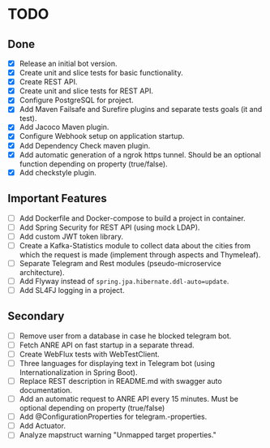 # TODO

## Done

- [X] Release an initial bot version.
- [X] Create unit and slice tests for basic functionality.
- [X] Create REST API.
- [X] Create unit and slice tests for REST API.
- [X] Configure PostgreSQL for project.
- [X] Add Maven Failsafe and Surefire plugins and separate tests goals (it and test).
- [X] Add Jacoco Maven plugin.
- [X] Configure Webhook setup on application startup.
- [X] Add Dependency Check maven plugin.
- [X] Add automatic generation of a ngrok https tunnel. Should be an optional function depending on property (true/false).
- [X] Add checkstyle plugin.

## Important Features

- [ ] Add Dockerfile and Docker-compose to build a project in container.
- [ ] Add Spring Security for REST API (using mock LDAP).
- [ ] Add custom JWT token library.
- [ ] Create a Kafka-Statistics module to collect data about the cities from which the request is made (implement through
  aspects and Thymeleaf).
- [ ] Separate Telegram and Rest modules (pseudo-microservice architecture).
- [ ] Add Flyway instead of `spring.jpa.hibernate.ddl-auto=update`.
- [ ] Add SL4FJ logging in a project.

## Secondary

- [ ] Remove user from a database in case he blocked telegram bot.
- [ ] Fetch ANRE API on fast startup in a separate thread.
- [ ] Create WebFlux tests with WebTestClient.
- [ ] Three languages for displaying text in Telegram bot (using Internationalization in Spring Boot).
- [ ] Replace REST description in README.md with swagger auto documentation.
- [ ] Add an automatic request to ANRE API every 15 minutes. Must be optional depending on property (true/false)
- [ ] Add @ConfigurationProperties for telegram.-properties.
- [ ] Add Actuator.
- [ ] Analyze mapstruct warning "Unmapped target properties."